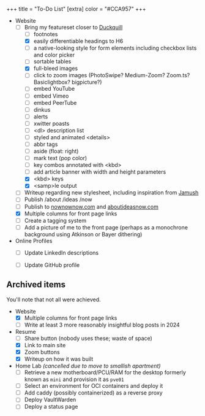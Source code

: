 +++
title = "To-Do List"
[extra]
color = "#CCA957"
+++

* Website
	* [ ] Bring my featureset closer to [Duckquill](https://duckquill.daudix.one/ru/demo/)
	  * [ ] footnotes
	  * [x] easily differentiable headings to H6
	  * [ ] a native-looking style for form elements including checkbox lists and color picker
	  * [ ] sortable tables
	  * [x] full-bleed images
	  * [ ] click to zoom images (PhotoSwipe? Medium-Zoom? Zoom.ts? Basiclightbox? bigpicture?)
	  * [ ] embed YouTube
	  * [ ] embed Vimeo
	  * [ ] embed PeerTube
	  * [ ] dinkus
	  * [ ] alerts
	  * [ ] xwitter poasts
	  * [ ] &lt;dl&gt; description list
	  * [ ] styled and animated &lt;details&gt;
	  * [ ] abbr tags
	  * [ ] aside (float: right)
	  * [ ] mark text (pop color)
	  * [ ] key combos annotated with &lt;kbd&gt;
	  * [ ] add article banner with width and height parameters
	  * [x] \<kbd\> keys
	  * [x] \<samp\>le output
	* [ ] Writeup regarding new stylesheet, including inspiration from [Jamush](https://www.deviantart.com/jamush/art/Novus-130953904)
	* [ ] Publish /about /ideas /now
	* [ ] Publish to [nownownow.com](https://nownownow.com) and [aboutideasnow.com](https://aboutideasnow.com)
	* [x] Multiple columns for front page links
	* [ ] Create a tagging system
	* [ ] Add a picture of me to the front page (perhaps as a monochrone background using Atkinson or Bayer dithering)
* Online Profiles
	* [ ] Update LinkedIn descriptions
	* [ ] Update GitHub profile


## Archived items

You'll note that not all were achieved.

* Website
	* [x] Multiple columns for front page links
	* [ ] Write at least 3 more reasonably insightful blog posts in 2024
* Resume
	* [ ] Share button (nobody uses these; waste of space)
	* [x] Link to main site
	* [x] Zoom buttons
	* [x] Writeup on how it was built
* Home Lab *(cancelled due to move to smallish apartment)*
	* [ ] Retrieve a new motherboard/PCU/RAM for the desktop formerly known as `mini` and provision it as `pve01`
	* [ ] Select an environment for OCI containers and deploy it
	* [ ] Add caddy (possibly containerized) as a reverse proxy
	* [ ] Deploy VaultWarden
	* [ ] Deploy a status page

